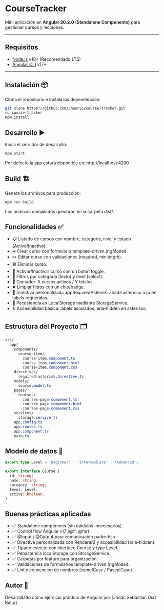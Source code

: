 
# CourseTracker

Mini aplicación en **Angular 20.2.0 (Standalone Components)** para gestionar cursos y lecciones.

---

## Requisitos

- [Node.js](https://nodejs.org/) v18+ (Recomendado LTS)
- [Angular CLI](https://angular.dev/tools/cli) v17+

---

## Instalación 📦
Clona el repositorio e instala las dependencias:

```bash
git clone https://github.com/JhoanS5/course-tracker.git
cd course-tracker
npm install
```

## Desarrollo ▶️
Inicia el servidor de desarrollo:
```bash
npm start
```
Por defecto la app estará disponible en: http://localhost:4200

## Build 🏗️
Genera los archivos para producción:
```bash
npm run build
```
Los archivos compilados quedarán en la carpeta dist/.

## Funcionalidades ✅

* 📋 Listado de cursos con nombre, categoría, nivel y estado (Activo/Inactivo).
* ➕ Crear curso con formulario template-driven (ngModel).
* ✏️ Editar curso con validaciones (required, minlength).
* 🗑️ Eliminar curso.
* 🔄 Activar/Inactivar curso con un botón toggle.
* 🎯 Filtros por categoría (texto) y nivel (select).
* 🔢 Contador: X cursos activos / Y totales.
* ❌ Limpiar filtros con un chip/badge.
* 🌟 Directiva personalizada appRequiredAsterisk: añade asterisco rojo en labels requeridos.
* 💾 Persistencia en LocalStorage mediante StorageService.
* ♿ Accesibilidad básica: labels asociados, aria-hidden en asterisco.

## Estructura del Proyecto 🗂️
```css
src/
  app/
    components/
      course-item/
        course-item.component.ts
        course-item.component.html
        course-item.component.css
    directives/
      required-asterisk.directive.ts
    models/
      course.model.ts
    pages/
      courses/
        courses-page.component.ts
        courses-page.component.html
        courses-page.component.css
    services/
      storage.service.ts
    app.config.ts
    app.routes.ts
    app.component.ts
    main.ts
```

## Modelo de datos 📑
```ts
export type Level = 'Beginner' | 'Intermediate' | 'Advanced';

export interface Course {
  id: string;
  name: string;
  category: string;
  level: Level;
  active: boolean;
}
```

## Buenas prácticas aplicadas
* ✅ Standalone components (sin módulos innecesarios).
* ✅ Control flow Angular v17 (@if, @for).
* ✅ @Input / @Output para comunicación padre-hijo.
* ✅ Directiva personalizada con Renderer2 y accesibilidad (aria-hidden).
* ✅ Tipado estricto con interface Course y type Level.
* ✅ Persistencia localStorage con StorageService.
* ✅ Carpetas por feature para organización.
* ✅ Validaciones de formularios template-driven (ngModel).
* ✅ Lint y convención de nombres (camelCase / PascalCase).

## Autor 🏅
Desarrollado como ejercicio practico de Angular por [Jhoan Sebastian Diaz Balta]

